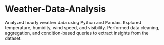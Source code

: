 # Weather-Data-Analysis
Analyzed hourly weather data using Python and Pandas. Explored temperature, humidity, wind speed, and visibility. Performed data cleaning, aggregation, and condition-based queries to extract insights from the dataset. 
